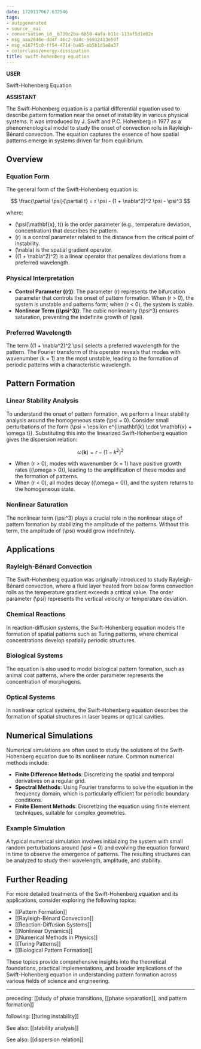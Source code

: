 ```yaml
---
date: 1720117067.632546
tags:
- autogenerated
- source__oai
- conversation_id__b730c2ba-6b58-4afa-b11c-113af5d1e02e
- msg_aaa2846e-dd4f-46c2-9a4c-56932413e59f
- msg_e167f5c0-ff54-4714-ba85-eb5b1d1e8a37
- colorclass/energy-dissipation
title: swift-hohenberg equation
---
```


**USER**

Swift-Hohenberg Equation


**ASSISTANT**

The Swift-Hohenberg equation is a partial differential equation used to describe pattern formation near the onset of instability in various physical systems. It was introduced by J. Swift and P.C. Hohenberg in 1977 as a phenomenological model to study the onset of convection rolls in Rayleigh-Bénard convection. The equation captures the essence of how spatial patterns emerge in systems driven far from equilibrium.

## Overview

### Equation Form

The general form of the Swift-Hohenberg equation is:

$$
\frac{\partial \psi}{\partial t} = r \psi - (1 + \nabla^2)^2 \psi - \psi^3
$$

where:
- \(\psi(\mathbf{x}, t)\) is the order parameter (e.g., temperature deviation, concentration) that describes the pattern.
- \(r\) is a control parameter related to the distance from the critical point of instability.
- \(\nabla\) is the spatial gradient operator.
- \((1 + \nabla^2)^2\) is a linear operator that penalizes deviations from a preferred wavelength.

### Physical Interpretation

- **Control Parameter (\(r\))**: The parameter \(r\) represents the bifurcation parameter that controls the onset of pattern formation. When \(r > 0\), the system is unstable and patterns form; when \(r < 0\), the system is stable.
- **Nonlinear Term (\(\psi^3\))**: The cubic nonlinearity \(\psi^3\) ensures saturation, preventing the indefinite growth of \(\psi\).

### Preferred Wavelength

The term \((1 + \nabla^2)^2 \psi\) selects a preferred wavelength for the pattern. The Fourier transform of this operator reveals that modes with wavenumber \(k = 1\) are the most unstable, leading to the formation of periodic patterns with a characteristic wavelength.

## Pattern Formation

### Linear Stability Analysis

To understand the onset of pattern formation, we perform a linear stability analysis around the homogeneous state \(\psi = 0\). Consider small perturbations of the form \(\psi = \epsilon e^{i\mathbf{k} \cdot \mathbf{x} + \omega t}\). Substituting this into the linearized Swift-Hohenberg equation gives the dispersion relation:

$$
\omega(\mathbf{k}) = r - (1 - k^2)^2
$$

- When \(r > 0\), modes with wavenumber \(k = 1\) have positive growth rates (\(\omega > 0\)), leading to the amplification of these modes and the formation of patterns.
- When \(r < 0\), all modes decay (\(\omega < 0\)), and the system returns to the homogeneous state.

### Nonlinear Saturation

The nonlinear term \(\psi^3\) plays a crucial role in the nonlinear stage of pattern formation by stabilizing the amplitude of the patterns. Without this term, the amplitude of \(\psi\) would grow indefinitely.

## Applications

### Rayleigh-Bénard Convection

The Swift-Hohenberg equation was originally introduced to study Rayleigh-Bénard convection, where a fluid layer heated from below forms convection rolls as the temperature gradient exceeds a critical value. The order parameter \(\psi\) represents the vertical velocity or temperature deviation.

### Chemical Reactions

In reaction-diffusion systems, the Swift-Hohenberg equation models the formation of spatial patterns such as Turing patterns, where chemical concentrations develop spatially periodic structures.

### Biological Systems

The equation is also used to model biological pattern formation, such as animal coat patterns, where the order parameter represents the concentration of morphogens.

### Optical Systems

In nonlinear optical systems, the Swift-Hohenberg equation describes the formation of spatial structures in laser beams or optical cavities.

## Numerical Simulations

Numerical simulations are often used to study the solutions of the Swift-Hohenberg equation due to its nonlinear nature. Common numerical methods include:

- **Finite Difference Methods**: Discretizing the spatial and temporal derivatives on a regular grid.
- **Spectral Methods**: Using Fourier transforms to solve the equation in the frequency domain, which is particularly efficient for periodic boundary conditions.
- **Finite Element Methods**: Discretizing the equation using finite element techniques, suitable for complex geometries.

### Example Simulation

A typical numerical simulation involves initializing the system with small random perturbations around \(\psi = 0\) and evolving the equation forward in time to observe the emergence of patterns. The resulting structures can be analyzed to study their wavelength, amplitude, and stability.

## Further Reading

For more detailed treatments of the Swift-Hohenberg equation and its applications, consider exploring the following topics:

- [[Pattern Formation]]
- [[Rayleigh-Bénard Convection]]
- [[Reaction-Diffusion Systems]]
- [[Nonlinear Dynamics]]
- [[Numerical Methods in Physics]]
- [[Turing Patterns]]
- [[Biological Pattern Formation]]

These topics provide comprehensive insights into the theoretical foundations, practical implementations, and broader implications of the Swift-Hohenberg equation in understanding pattern formation across various fields of science and engineering.


---

preceding: [[study of phase transitions, [[phase separation]], and pattern formation]]  


following: [[turing instability]]

See also: [[stability analysis]]


See also: [[dispersion relation]]